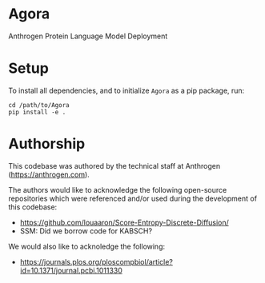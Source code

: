 # Agora

Anthrogen Protein Language Model Deployment

# Setup 
To install all dependencies, and to initialize `Agora` as a pip package, run:
```
cd /path/to/Agora
pip install -e .
```

# Authorship
This codebase was authored by the technical staff at Anthrogen (https://anthrogen.com).

The authors would like to acknowledge the following open-source repositories which were referenced and/or used during the development of this codebase:

- https://github.com/louaaron/Score-Entropy-Discrete-Diffusion/
- SSM: Did we borrow code for KABSCH?

We would also like to acknoledge the following:
- https://journals.plos.org/ploscompbiol/article?id=10.1371/journal.pcbi.1011330
